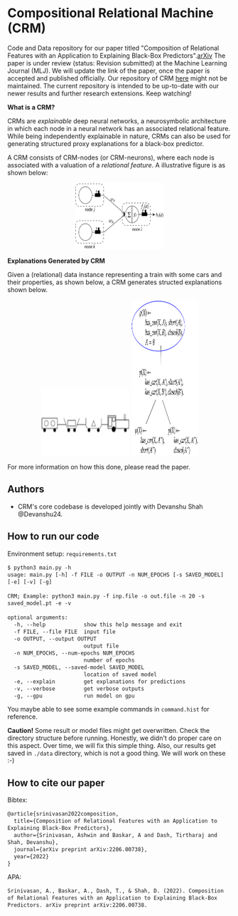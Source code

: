 
# Compositional Relational Machine (CRM)

Code and Data repository for our paper titled "Composition of Relational Features with an Application to Explaining Black-Box Predictors".[arXiv](https://arxiv.org/abs/2206.00738)
The paper is under review (status: Revision submitted) at the Machine Learning Journal (MLJ). We will update the link of the paper, once the paper is accepted and published officially.
Our repository of CRM [here](https://github.com/Devanshu24/crm) might not be maintained. The current repository is intended to be up-to-date with our newer results and further research extensions. Keep watching! 

**What is a CRM?**

CRMs are *explainable* deep neural networks, a neurosymbolic architecture in which each node in a neural network has an associated relational feature. While being independently explainable in nature, CRMs can also be used for generating structured proxy explanations for a black-box predictor.

A CRM consists of CRM-nodes (or CRM-neurons), where each node is associated with a valuation of a *relational feature*. A illustrative figure is as shown below:

<p align="center">
    <img src="./Readme_Figs/crm_node.png" width="200" height="150" title="A CRM neurons connected to two predecessor neurons"/>
</p>

**Explanations Generated by CRM**

Given a (relational) data instance representing a train with some cars and their properties, as shown below, a CRM generates structed explanations shown below.

<p align="center">
    <img src="./Readme_Figs/train_example1.png" width="200" height="150" title="An example of a data instance"/>
    <img src="./Readme_Figs/train_example1_expl.png" width="150" height="350" title="Explanation generated by CRM for above input"/>
</p>

For more information on how this done, please read the paper.

## Authors

- CRM's core codebase is developed jointly with Devanshu Shah @Devanshu24.

## How to run our code

Environment setup: `requirements.txt`

```console
$ python3 main.py -h
usage: main.py [-h] -f FILE -o OUTPUT -n NUM_EPOCHS [-s SAVED_MODEL] [-e] [-v] [-g]

CRM; Example: python3 main.py -f inp.file -o out.file -n 20 -s saved_model.pt -e -v

optional arguments:
  -h, --help            show this help message and exit
  -f FILE, --file FILE  input file
  -o OUTPUT, --output OUTPUT
                        output file
  -n NUM_EPOCHS, --num-epochs NUM_EPOCHS
                        number of epochs
  -s SAVED_MODEL, --saved-model SAVED_MODEL
                        location of saved model
  -e, --explain         get explanations for predictions
  -v, --verbose         get verbose outputs
  -g, --gpu             run model on gpu

```
You maybe able to see some example commands in `command.hist` for reference.

**Caution!** Some result or model files might get overwritten. Check the directory structure before running. Honestly, we didn't do proper care on this aspect. Over time, we will fix this simple thing. Also, our results get saved in `./data` directory, which is not a good thing. We will work on these :-)

## How to cite our paper

Bibtex:
```
@article{srinivasan2022composition,
  title={Composition of Relational Features with an Application to Explaining Black-Box Predictors},
  author={Srinivasan, Ashwin and Baskar, A and Dash, Tirtharaj and Shah, Devanshu},
  journal={arXiv preprint arXiv:2206.00738},
  year={2022}
}
```

APA:
```
Srinivasan, A., Baskar, A., Dash, T., & Shah, D. (2022). Composition of Relational Features with an Application to Explaining Black-Box Predictors. arXiv preprint arXiv:2206.00738.
```
